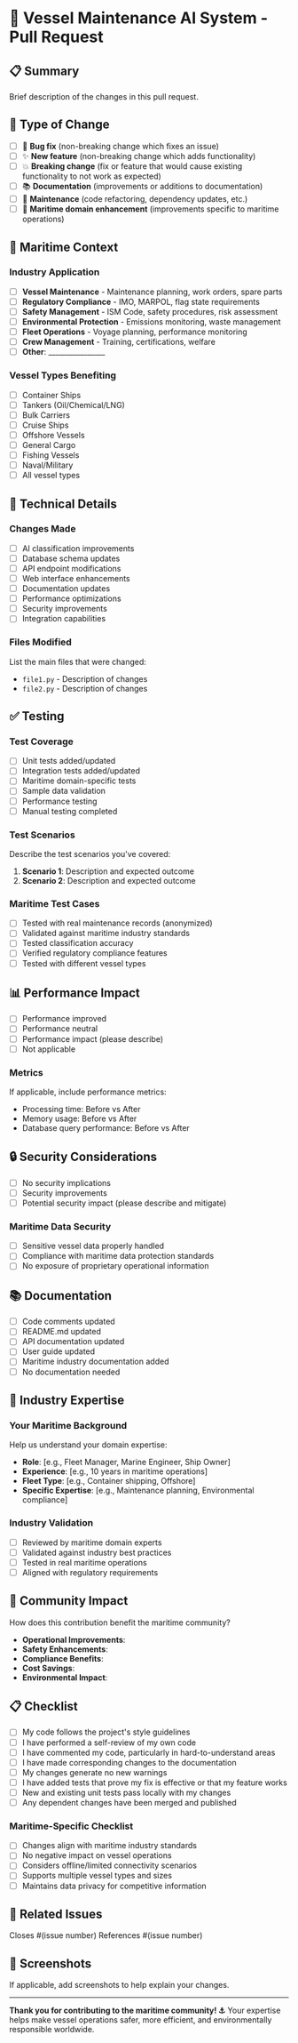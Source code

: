 # 🚢 Vessel Maintenance AI System - Pull Request

## 📋 Summary
Brief description of the changes in this pull request.

## 🎯 Type of Change
- [ ] 🐛 **Bug fix** (non-breaking change which fixes an issue)
- [ ] ✨ **New feature** (non-breaking change which adds functionality)
- [ ] 💥 **Breaking change** (fix or feature that would cause existing functionality to not work as expected)
- [ ] 📚 **Documentation** (improvements or additions to documentation)
- [ ] 🔧 **Maintenance** (code refactoring, dependency updates, etc.)
- [ ] 🚢 **Maritime domain enhancement** (improvements specific to maritime operations)

## 🌊 Maritime Context
### Industry Application
- [ ] **Vessel Maintenance** - Maintenance planning, work orders, spare parts
- [ ] **Regulatory Compliance** - IMO, MARPOL, flag state requirements
- [ ] **Safety Management** - ISM Code, safety procedures, risk assessment
- [ ] **Environmental Protection** - Emissions monitoring, waste management
- [ ] **Fleet Operations** - Voyage planning, performance monitoring
- [ ] **Crew Management** - Training, certifications, welfare
- [ ] **Other**: ________________

### Vessel Types Benefiting
- [ ] Container Ships
- [ ] Tankers (Oil/Chemical/LNG)
- [ ] Bulk Carriers
- [ ] Cruise Ships
- [ ] Offshore Vessels
- [ ] General Cargo
- [ ] Fishing Vessels
- [ ] Naval/Military
- [ ] All vessel types

## 🔧 Technical Details
### Changes Made
- [ ] AI classification improvements
- [ ] Database schema updates
- [ ] API endpoint modifications
- [ ] Web interface enhancements
- [ ] Documentation updates
- [ ] Performance optimizations
- [ ] Security improvements
- [ ] Integration capabilities

### Files Modified
List the main files that were changed:
- `file1.py` - Description of changes
- `file2.py` - Description of changes

## ✅ Testing
### Test Coverage
- [ ] Unit tests added/updated
- [ ] Integration tests added/updated
- [ ] Maritime domain-specific tests
- [ ] Sample data validation
- [ ] Performance testing
- [ ] Manual testing completed

### Test Scenarios
Describe the test scenarios you've covered:
1. **Scenario 1**: Description and expected outcome
2. **Scenario 2**: Description and expected outcome

### Maritime Test Cases
- [ ] Tested with real maintenance records (anonymized)
- [ ] Validated against maritime industry standards
- [ ] Tested classification accuracy
- [ ] Verified regulatory compliance features
- [ ] Tested with different vessel types

## 📊 Performance Impact
- [ ] Performance improved
- [ ] Performance neutral
- [ ] Performance impact (please describe)
- [ ] Not applicable

### Metrics
If applicable, include performance metrics:
- Processing time: Before vs After
- Memory usage: Before vs After
- Database query performance: Before vs After

## 🔒 Security Considerations
- [ ] No security implications
- [ ] Security improvements
- [ ] Potential security impact (please describe and mitigate)

### Maritime Data Security
- [ ] Sensitive vessel data properly handled
- [ ] Compliance with maritime data protection standards
- [ ] No exposure of proprietary operational information

## 📚 Documentation
- [ ] Code comments updated
- [ ] README.md updated
- [ ] API documentation updated
- [ ] User guide updated
- [ ] Maritime industry documentation added
- [ ] No documentation needed

## 🚢 Industry Expertise
### Your Maritime Background
Help us understand your domain expertise:
- **Role**: [e.g., Fleet Manager, Marine Engineer, Ship Owner]
- **Experience**: [e.g., 10 years in maritime operations]
- **Fleet Type**: [e.g., Container shipping, Offshore]
- **Specific Expertise**: [e.g., Maintenance planning, Environmental compliance]

### Industry Validation
- [ ] Reviewed by maritime domain experts
- [ ] Validated against industry best practices
- [ ] Tested in real maritime operations
- [ ] Aligned with regulatory requirements

## 🤝 Community Impact
How does this contribution benefit the maritime community?
- **Operational Improvements**: 
- **Safety Enhancements**: 
- **Compliance Benefits**: 
- **Cost Savings**: 
- **Environmental Impact**: 

## 📋 Checklist
- [ ] My code follows the project's style guidelines
- [ ] I have performed a self-review of my own code
- [ ] I have commented my code, particularly in hard-to-understand areas
- [ ] I have made corresponding changes to the documentation
- [ ] My changes generate no new warnings
- [ ] I have added tests that prove my fix is effective or that my feature works
- [ ] New and existing unit tests pass locally with my changes
- [ ] Any dependent changes have been merged and published

### Maritime-Specific Checklist
- [ ] Changes align with maritime industry standards
- [ ] No negative impact on vessel operations
- [ ] Considers offline/limited connectivity scenarios
- [ ] Supports multiple vessel types and sizes
- [ ] Maintains data privacy for competitive information

## 🔗 Related Issues
Closes #(issue number)
References #(issue number)

## 📸 Screenshots
If applicable, add screenshots to help explain your changes.

---

**Thank you for contributing to the maritime community! ⚓**
Your expertise helps make vessel operations safer, more efficient, and environmentally responsible worldwide.
